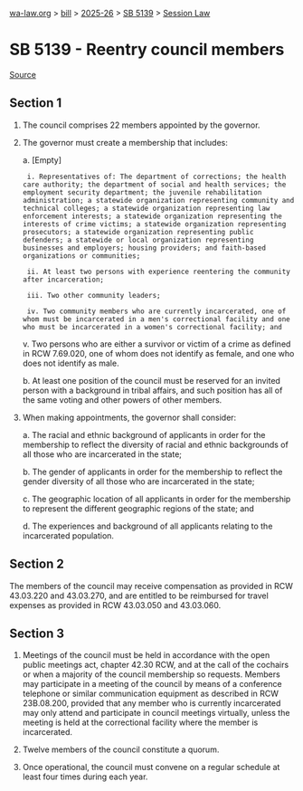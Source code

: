 [wa-law.org](/) > [bill](/bill/) > [2025-26](/bill/2025-26/) > [SB 5139](/bill/2025-26/sb/5139/) > [Session Law](/bill/2025-26/sb/5139/S.SL/)

# SB 5139 - Reentry council members

[Source](http://lawfilesext.leg.wa.gov/biennium/2025-26/Pdf/Bills/Session%20Laws/Senate/5139-S.SL.pdf)

## Section 1
1. The council comprises 22 members appointed by the governor.

2. The governor must create a membership that includes:

    a. [Empty]

        i. Representatives of: The department of corrections; the health care authority; the department of social and health services; the employment security department; the juvenile rehabilitation administration; a statewide organization representing community and technical colleges; a statewide organization representing law enforcement interests; a statewide organization representing the interests of crime victims; a statewide organization representing prosecutors; a statewide organization representing public defenders; a statewide or local organization representing businesses and employers; housing providers; and faith-based organizations or communities;

        ii. At least two persons with experience reentering the community after incarceration;

        iii. Two other community leaders;

        iv. Two community members who are currently incarcerated, one of whom must be incarcerated in a men's correctional facility and one who must be incarcerated in a women's correctional facility; and

    v. Two persons who are either a survivor or victim of a crime as defined in RCW 7.69.020, one of whom does not identify as female, and one who does not identify as male.

    b. At least one position of the council must be reserved for an invited person with a background in tribal affairs, and such position has all of the same voting and other powers of other members.

3. When making appointments, the governor shall consider:

    a. The racial and ethnic background of applicants in order for the membership to reflect the diversity of racial and ethnic backgrounds of all those who are incarcerated in the state;

    b. The gender of applicants in order for the membership to reflect the gender diversity of all those who are incarcerated in the state;

    c. The geographic location of all applicants in order for the membership to represent the different geographic regions of the state; and

    d. The experiences and background of all applicants relating to the incarcerated population.

## Section 2
The members of the council may receive compensation as provided in RCW 43.03.220 and 43.03.270, and are entitled to be reimbursed for travel expenses as provided in RCW 43.03.050 and 43.03.060.

## Section 3
1. Meetings of the council must be held in accordance with the open public meetings act, chapter 42.30 RCW, and at the call of the cochairs or when a majority of the council membership so requests. Members may participate in a meeting of the council by means of a conference telephone or similar communication equipment as described in RCW 23B.08.200, provided that any member who is currently incarcerated may only attend and participate in council meetings virtually, unless the meeting is held at the correctional facility where the member is incarcerated.

2. Twelve members of the council constitute a quorum.

3. Once operational, the council must convene on a regular schedule at least four times during each year.
